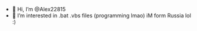 - 👋 Hi, I’m @Alex22815
- 👀 I’m interested in .bat .vbs files (programming lmao)
  iM form Russia lol :)
